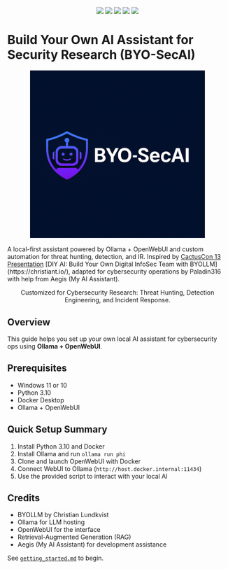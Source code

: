 <p align="center">
  <img src="https://img.shields.io/badge/LLM-Ollama-blue" />
  <img src="https://img.shields.io/badge/UI-OpenWebUI-green" />
  <img src="https://img.shields.io/badge/AI%20Assistant-Powered%20by%20Aegis-%23f08" />
  <img src="https://img.shields.io/badge/License-MIT-brightgreen" />
  <img src="https://img.shields.io/badge/Platform-Windows%2011-yellow" />
</p>

# Build Your Own AI Assistant for Security Research (BYO-SecAI)
<p align="center">
  <img src="assets/AI-powered_cybersecurity_assistant2.png" alt="BYO-SecAI Logo" width="400"/>
</p>
A local-first assistant powered by Ollama + OpenWebUI and custom automation for threat hunting, detection, and IR.
Inspired by <a href="https://www.cactuscon.com/cc13-schedule#">CactusCon 13 Presentation<a/> [DIY AI: Build Your Own Digital InfoSec Team with BYOLLM] (https://christiant.io/), adapted for cybersecurity operations by Paladin316 with help from Aegis (My AI Assistant). 

<p align="center">
Customized for Cybersecurity Research: Threat Hunting, Detection Engineering, and Incident Response. 
</p>

## Overview
This guide helps you set up your own local AI assistant for cybersecurity ops using **Ollama + OpenWebUI**.

## Prerequisites
- Windows 11 or 10
- Python 3.10
- Docker Desktop
- Ollama + OpenWebUI

## Quick Setup Summary
1. Install Python 3.10 and Docker
2. Install Ollama and run `ollama run phi`
3. Clone and launch OpenWebUI with Docker
4. Connect WebUI to Ollama (`http://host.docker.internal:11434`)
5. Use the provided script to interact with your local AI

## Credits
- BYOLLM by Christian Lundkvist
- Ollama for LLM hosting
- OpenWebUI for the interface
- Retrieval-Augmented Generation (RAG)
- Aegis (My AI Assistant) for development assistance

See [`getting_started.md`](getting_started.md) to begin.
